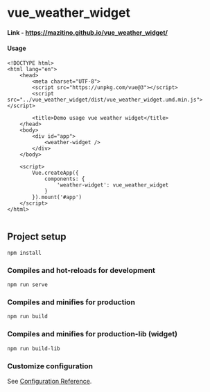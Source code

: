 # vue_weather_widget

#### Link - https://mazitino.github.io/vue_weather_widget/

#### Usage
```
<!DOCTYPE html>
<html lang="en">
    <head>
        <meta charset="UTF-8">
        <script src="https://unpkg.com/vue@3"></script>
        <script src="../vue_weather_widget/dist/vue_weather_widget.umd.min.js"></script>
    
        <title>Demo usage vue weather widget</title>
    </head>
    <body>
        <div id="app">
            <weather-widget />
        </div> 
    </body>
   
    <script>
        Vue.createApp({
            components: {
                'weather-widget': vue_weather_widget
            }
        }).mount('#app')
    </script>  
</html>
    
```

## Project setup
```
npm install
```

### Compiles and hot-reloads for development
```
npm run serve
```

### Compiles and minifies for production
```
npm run build
```

### Compiles and minifies for production-lib (widget)
```
npm run build-lib
```

### Customize configuration
See [Configuration Reference](https://cli.vuejs.org/config/).
